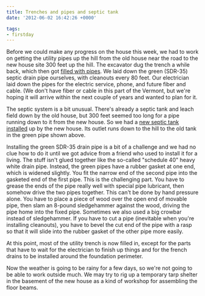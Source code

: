 ```yaml
---
title: Trenches and pipes and septic tank
date: '2012-06-02 16:42:26 +0000'

tags:
- firstday
---
```


Before we could make any progress on the house this week, we had to
work on getting the utility pipes up the hill from the old house near
the road to the new house site 300 feet up the hill.  The excavator
dug the trench a while back, which then got
[filled with pipes](/gallery/firstday-cottage/P5280660.JPG).
We laid down the green (SDR-35) septic drain pipe ourselves, with
cleanouts every 80 feet.  Our electrician laid down the pipes for the
electric service, phone, and future fiber and cable.  (We don't have
fiber or cable in this part of the Vermont, but we're hoping it will
arrive within the next couple of years and wanted to plan for it.

The septic system is a bit unusual.  There's already a septic tank and
leach field down by the old house, but 300 feet seemed too long for a
pipe running down to it from the new house.  So we had a
[new septic tank installed](/gallery/firstday-cottage/P6010667.JPG)
up by the new house.  Its outlet runs down to the hill to the old tank in
the green pipe shown above.

Installing the green SDR-35 drain pipe is a bit of a challenge and we
had no clue how to do it until we got advice from a friend who used to
install it for a living.  The stuff isn't glued together like the
so-called "schedule 40" heavy white drain pipe.  Instead, the green
pipes have a rubber gasket at one end, which is widened slightly. You
fit the narrow end of the second pipe into the gasketed end of the
first pipe. This is the challenging part.  You have to grease the ends
of the pipe really well with special pipe lubricant, then somehow
drive the two pipes together.  This can't be done by hand pressure
alone.  You have to place a piece of wood over the open end of movable
pipe, then slam an 8-pound sledgehammer against the wood, driving the
pipe home into the fixed pipe.  Sometimes we also used a big crowbar
instead of sledgehammer.  If you have to cut a pipe (inevitable when
you're installing cleanouts), you have to bevel the cut end of the
pipe with a rasp so that it will slide into the rubber gasket of the
other pipe more easily.

At this point, most of the utility trench is now filled in, except for
the parts that have to wait for the electrician to finish up things
and for the french drains to be installed around the foundation
perimeter.

Now the weather is going to be rainy for a few days, so we're not
going to be able to work outside much.  We may try to rig up a
temporary tarp shelter in the basement of the new house as a kind of
workshop for assembling the floor beams.
